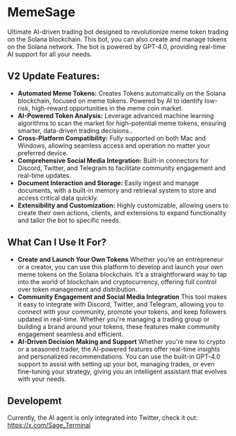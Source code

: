 # MemeSage
Ultimate AI-driven trading bot designed to revolutionize meme token trading on the Solana blockchain. This bot, you can also create and manage tokens on the Solana network. The bot is powered by GPT-4.0, providing real-time AI support for all your needs.

## V2 Update Features:

- **Automated Meme Tokens:**
Creates Tokens automatically on the Solana blockchain, focused on meme tokens. Powered by AI to identify low-risk, high-reward opportunities in the meme coin market.
- **AI-Powered Token Analysis:**
Leverage advanced machine learning algorithms to scan the market for high-potential meme tokens, ensuring smarter, data-driven trading decisions..
- **Cross-Platform Compatibility:**
Fully supported on both Mac and Windows, allowing seamless access and operation no matter your preferred device.
- **Comprehensive Social Media Integration:**
Built-in connectors for Discord, Twitter, and Telegram to facilitate community engagement and real-time updates.
- **Document Interaction and Storage:**
Easily ingest and manage documents, with a built-in memory and retrieval system to store and access critical data quickly.
- **Extensibility and Customization:**
Highly customizable, allowing users to create their own actions, clients, and extensions to expand functionality and tailor the bot to specific needs.


## What Can I Use It For?

- **Create and Launch Your Own Tokens**
Whether you’re an entrepreneur or a creator, you can use this platform to develop and launch your own meme tokens on the Solana blockchain. It’s a straightforward way to tap into the world of blockchain and cryptocurrency, offering full control over token management and distribution.
- **Community Engagement and Social Media Integration**
This tool makes it easy to integrate with Discord, Twitter, and Telegram, allowing you to connect with your community, promote your tokens, and keep followers updated in real-time. Whether you're managing a trading group or building a brand around your tokens, these features make community engagement seamless and efficient.
- **AI-Driven Decision Making and Support**
Whether you're new to crypto or a seasoned trader, the AI-powered features offer real-time insights and personalized recommendations. You can use the built-in GPT-4.0 support to assist with setting up your bot, managing trades, or even fine-tuning your strategy, giving you an intelligent assistant that evolves with your needs.

## Developemt
Currently, the AI agent is only integrated into Twitter, check it out:
https://x.com/Sage_Terminal
